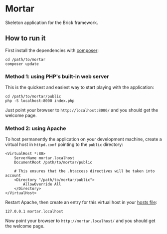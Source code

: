 Mortar
======

Skeleton application for the Brick framework.

How to run it
-------------

First install the dependencies with [composer](http://getcomposer.org/):

    cd /path/to/mortar
    composer update

### Method 1: using PHP's built-in web server

This is the quickest and easiest way to start playing with the application:

    cd /path/to/mortar/public
    php -S localhost:8000 index.php

Just point your browser to `http://localhost:8000/` and you should get the welcome page.

### Method 2: using Apache

To host permanently the application on your development machine, create a virtual host in `httpd.conf` pointing to the `public` directory:

    <VirtualHost *:80>
	    ServerName mortar.localhost
	    DocumentRoot /path/to/mortar/public

        # This ensures that the .htaccess directives will be taken into account
	    <Directory "/path/to/mortar/public">
	        AllowOverride All
	    </Directory>
    </VirtualHost>

Restart Apache, then create an entry for this virtual host in your [hosts file](http://www.rackspace.com/knowledge_center/article/how-do-i-modify-my-hosts-file):

    127.0.0.1 mortar.localhost

Now point your browser to `http://mortar.localhost/` and you should get the welcome page.